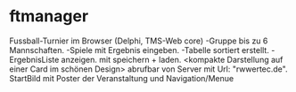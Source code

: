 # ftmanager
Fussball-Turnier im Browser (Delphi, TMS-Web core)
-Gruppe bis zu 6 Mannschaften.
-Spiele mit Ergebnis eingeben.
-Tabelle sortiert erstellt.
-ErgebnisListe anzeigen.
mit speichern + laden.
<kompakte Darstellung auf einer Card im schönen Design>
abrufbar von Server mit Url: "rwwertec.de".
StartBild mit Poster der Veranstaltung und Navigation/Menue
